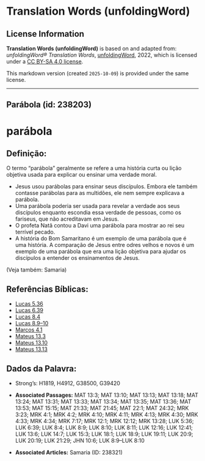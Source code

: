 # Translation Words (unfoldingWord)

## License Information

**Translation Words (unfoldingWord)** is based on and adapted from: _unfoldingWord® Translation Words_, [unfoldingWord](https://unfoldingword.org/utw), 2022, which is licensed under a [CC BY-SA 4.0 license](https://creativecommons.org/licenses/by-sa/4.0/legalcode.en).

This markdown version (created `2025-10-09`) is provided under the same license.



--------------------------------

## Parábola (id: 238203)

parábola
========

Definição:
----------

O termo “parábola” geralmente se refere a uma história curta ou lição objetiva usada para explicar ou ensinar uma verdade moral.

* Jesus usou parábolas para ensinar seus discípulos. Embora ele também contasse parábolas para as multidões, ele nem sempre explicava a parábola.
* Uma parábola poderia ser usada para revelar a verdade aos seus discípulos enquanto escondia essa verdade de pessoas, como os fariseus, que não acreditavam em Jesus.
* O profeta Natã contou a Davi uma parábola para mostrar ao rei seu terrível pecado.
* A história do Bom Samaritano é um exemplo de uma parábola que é uma história. A comparação de Jesus entre odres velhos e novos é um exemplo de uma parábola que era uma lição objetiva para ajudar os discípulos a entender os ensinamentos de Jesus.

(Veja também: Samaria)

Referências Bíblicas:
---------------------

* [Lucas 5\.36](https://ref.ly/Luke5:36)
* [Lucas 6\.39](https://ref.ly/Luke6:39)
* [Lucas 8\.4](https://ref.ly/Luke8:4)
* [Lucas 8\.9–10](https://ref.ly/Luke8:9-Luke8:10)
* [Marcos 4\.1](https://ref.ly/Mark4:1)
* [Mateus 13\.3](https://ref.ly/Matt13:3)
* [Mateus 13\.10](https://ref.ly/Matt13:10)
* [Mateus 13\.13](https://ref.ly/Matt13:13)

Dados da Palavra:
-----------------

* Strong’s: H1819, H4912, G38500, G39420

* **Associated Passages:** MAT 13:3; MAT 13:10; MAT 13:13; MAT 13:18; MAT 13:24; MAT 13:31; MAT 13:33; MAT 13:34; MAT 13:35; MAT 13:36; MAT 13:53; MAT 15:15; MAT 21:33; MAT 21:45; MAT 22:1; MAT 24:32; MRK 3:23; MRK 4:1; MRK 4:2; MRK 4:10; MRK 4:11; MRK 4:13; MRK 4:30; MRK 4:33; MRK 4:34; MRK 7:17; MRK 12:1; MRK 12:12; MRK 13:28; LUK 5:36; LUK 6:39; LUK 8:4; LUK 8:9; LUK 8:10; LUK 8:11; LUK 12:16; LUK 12:41; LUK 13:6; LUK 14:7; LUK 15:3; LUK 18:1; LUK 18:9; LUK 19:11; LUK 20:9; LUK 20:19; LUK 21:29; JHN 10:6; LUK 8:9–LUK 8:10
* **Associated Articles:** Samaria (ID: 238321)

